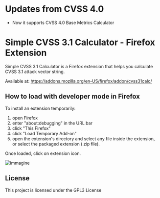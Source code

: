 
# Updates from CVSS 4.0
 - Now it supports CVSS 4.0 Base Metrics Calculator


# Simple CVSS 3.1 Calculator - Firefox Extension

Simple CVSS 3.1 Calculator is a Firefox extension that helps you calculate CVSS 3.1 attack vector string.

Available at:  https://addons.mozilla.org/en-US/firefox/addon/cvss31calc/

## How to load with developer mode in Firefox

To install an extension temporarily:

1. open Firefox
2. enter "about:debugging" in the URL bar
3. click "This Firefox"
4. click "Load Temporary Add-on"
5. open the extension's directory and select any file inside the extension, or select the packaged extension (.zip file).


Once loaded, click on extension icon.


![immagine](https://github.com/jackkongjr/simple_cvss_calculator_firefox_extension/assets/36534362/a2234797-b89f-4e8e-bc22-e4654c288b78)



## License

This project is licensed under the GPL3 License
